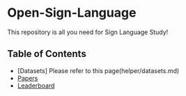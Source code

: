 # Open-Sign-Language
This repository is all you need for Sign Language Study!

## Table of Contents
- [Datasets]
  Please refer to this page(helper/datasets.md)
- [Papers](#papers)
- [Leaderboard](#leaderboard)
